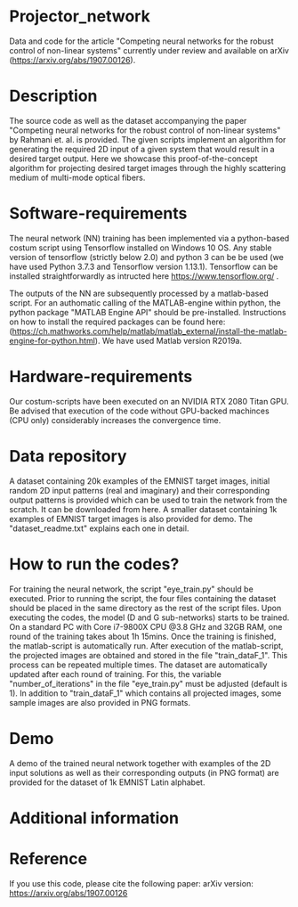 # Projector_network
Data and code for the article "Competing neural networks for the robust control of non-linear systems" currently under review and available on arXiv (https://arxiv.org/abs/1907.00126).


# Description
The source code as well as the dataset accompanying the paper "Competing neural networks for the robust control of non-linear systems" by Rahmani et. al. is provided. The given scripts implement an algorithm for generating the required 2D input of a given system that would result in a desired target output. Here we showcase this proof-of-the-concept algorithm for projecting desired target images through the highly scattering medium of multi-mode optical fibers. 


# Software-requirements
The neural network (NN) training has been implemented via a python-based costum script using Tensorflow installed on Windows 10 OS. Any stable version of tensorflow (strictly below 2.0) and python 3 can be be used (we have used Python 3.7.3 and Tensorflow version 1.13.1). Tensorflow can be installed straightforwardly as intructed here https://www.tensorflow.org/ . 

The outputs of the NN are subsequently processed by a matlab-based script. For an authomatic calling of the MATLAB-engine within python, the python package "MATLAB Engine API" should be pre-installed. Instructions on how to install the required packages can be found here: (https://ch.mathworks.com/help/matlab/matlab_external/install-the-matlab-engine-for-python.html). We have used Matlab version R2019a.


# Hardware-requirements
Our costum-scripts have been executed on an NVIDIA RTX 2080 Titan GPU. Be advised that execution of the code without GPU-backed machinces (CPU only) considerably increases the convergence time.


# Data repository
A dataset containing 20k examples of the EMNIST target images, initial random 2D input patterns (real and imaginary) and their corresponding output patterns is provided which can be used to train the network from the scratch. It can be downloaded from here. A smaller dataset containing 1k examples of EMNIST target images is also provided for demo. The "dataset_readme.txt" explains each one in detail.


# How to run the codes?
For training the neural network, the script "eye_train.py" should be executed. Prior to running the script, the four files containing the dataset should be placed in the same directory as the rest of the script files. Upon executing the codes, the model (D and G sub-networks) starts to be trained. On a standard PC with Core i7-9800X CPU @3.8 GHz and 32GB RAM, one round of the training takes about  1h 15mins. Once the training is finished, the matlab-script is automatically run. After execution of the matlab-script, the projected images are obtained and stored in the file "train_dataF_1". This process can be repeated multiple times. The dataset are automatically updated after each round of training. For this, the variable "number_of_iterations" in the file "eye_train.py" must be adjusted (default is 1). In addition to "train_dataF_1" which contains all projected images, some sample images are also provided in PNG formats.

# Demo
A demo of the trained neural network together with examples of the 2D input solutions as well as their corresponding outputs (in PNG format) are provided for the dataset of 1k EMNIST Latin alphabet.

# Additional information



# Reference
If you use this code, please cite the following paper:
arXiv version: https://arxiv.org/abs/1907.00126
  

